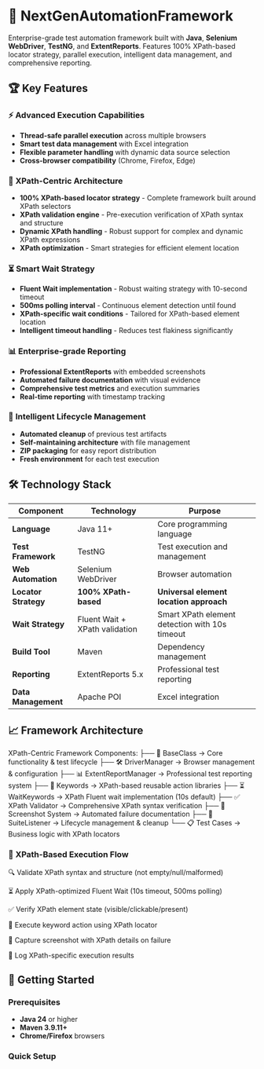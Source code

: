 # 🚀 NextGenAutomationFramework

Enterprise-grade test automation framework built with **Java**, **Selenium WebDriver**, **TestNG**, and **ExtentReports**. Features 100% XPath-based locator strategy, parallel execution, intelligent data management, and comprehensive reporting.

## 🏆 Key Features

### ⚡ **Advanced Execution Capabilities**
- **Thread-safe parallel execution** across multiple browsers
- **Smart test data management** with Excel integration
- **Flexible parameter handling** with dynamic data source selection
- **Cross-browser compatibility** (Chrome, Firefox, Edge)

### 🎯 **XPath-Centric Architecture**
- **100% XPath-based locator strategy** - Complete framework built around XPath selectors
- **XPath validation engine** - Pre-execution verification of XPath syntax and structure
- **Dynamic XPath handling** - Robust support for complex and dynamic XPath expressions
- **XPath optimization** - Smart strategies for efficient element location

### ⏳ **Smart Wait Strategy**
- **Fluent Wait implementation** - Robust waiting strategy with 10-second timeout
- **500ms polling interval** - Continuous element detection until found
- **XPath-specific wait conditions** - Tailored for XPath-based element location
- **Intelligent timeout handling** - Reduces test flakiness significantly

### 📊 **Enterprise-grade Reporting**
- **Professional ExtentReports** with embedded screenshots
- **Automated failure documentation** with visual evidence
- **Comprehensive test metrics** and execution summaries
- **Real-time reporting** with timestamp tracking

### 🔄 **Intelligent Lifecycle Management**
- **Automated cleanup** of previous test artifacts
- **Self-maintaining architecture** with file management
- **ZIP packaging** for easy report distribution
- **Fresh environment** for each test execution

## 🛠️ Technology Stack

| Component | Technology | Purpose |
|-----------|------------|---------|
| **Language** | Java 11+ | Core programming language |
| **Test Framework** | TestNG | Test execution and management |
| **Web Automation** | Selenium WebDriver | Browser automation |
| **Locator Strategy** | **100% XPath-based** | **Universal element location approach** |
| **Wait Strategy** | Fluent Wait + XPath validation | Smart XPath element detection with 10s timeout |
| **Build Tool** | Maven | Dependency management |
| **Reporting** | ExtentReports 5.x | Professional test reporting |
| **Data Management** | Apache POI | Excel integration |

## 📈 Framework Architecture

XPath-Centric Framework Components:
├── 🧠 BaseClass → Core functionality & test lifecycle
├── 🛠️ DriverManager → Browser management & configuration
├── 📊 ExtentReportManager → Professional test reporting system
├── 🎯 Keywords → XPath-based reusable action libraries
├── ⏳ WaitKeywords → XPath Fluent wait implementation (10s default)
├── ✅ XPath Validator → Comprehensive XPath syntax verification
├── 📸 Screenshot System → Automated failure documentation
├── 🧹 SuiteListener → Lifecycle management & cleanup
└── 📋 Test Cases → Business logic with XPath locators

### 🔧 **XPath-Based Execution Flow**

🔍 Validate XPath syntax and structure (not empty/null/malformed)

⏳ Apply XPath-optimized Fluent Wait (10s timeout, 500ms polling)

✅ Verify XPath element state (visible/clickable/present)

🎯 Execute keyword action using XPath locator

📸 Capture screenshot with XPath details on failure

📝 Log XPath-specific execution results


## 🚦 Getting Started

### Prerequisites
- **Java 24** or higher
- **Maven 3.9.11+**
- **Chrome/Firefox** browsers

### Quick Setup

